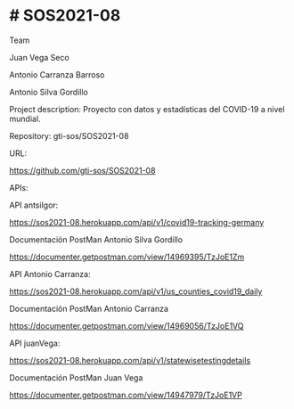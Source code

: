 <html>
<body>   
<h1># SOS2021-08</h1>
<p>Team</p>

<p>Juan Vega Seco</p>
<p>Antonio Carranza Barroso</p>
<p>Antonio Silva Gordillo</p>
<p>Project description: Proyecto con datos y estadísticas del COVID-19 a nivel mundial.</p>

<p>Repository: gti-sos/SOS2021-08</p>

<p>URL:</p><a href=https://github.com/gti-sos/SOS2021-08">https://github.com/gti-sos/SOS2021-08</a>

<p>APIs:</p>

<p>API antsilgor:</p> <a href="https://sos2021-08.herokuapp.com/api/v1/covid19-tracking-germany">https://sos2021-08.herokuapp.com/api/v1/covid19-tracking-germany</a>
<p>Documentación PostMan Antonio Silva Gordillo</p> <a href="https://documenter.getpostman.com/view/14969395/TzJoE1Zm">https://documenter.getpostman.com/view/14969395/TzJoE1Zm</a>
<p>API Antonio Carranza:</p> <a href="https://sos2021-08.herokuapp.com/api/v1/us_counties_covid19_daily">https://sos2021-08.herokuapp.com/api/v1/us_counties_covid19_daily</a>
<p>Documentación PostMan Antonio Carranza</p> <a href="https://documenter.getpostman.com/view/14969056/TzJoE1VQ">https://documenter.getpostman.com/view/14969056/TzJoE1VQ</a>
<p>API juanVega:</p> <a href="https://sos2021-08.herokuapp.com/api/v1/statewisetestingdetails">https://sos2021-08.herokuapp.com/api/v1/statewisetestingdetails</a>
<p>Documentación PostMan Juan Vega</p> <a href="https://documenter.getpostman.com/view/14947979/TzJoE1VP">https://documenter.getpostman.com/view/14947979/TzJoE1VP</a>
</body> 
</html>